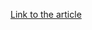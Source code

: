 [Link to the article](https://cybersecuritynews.com/azure-firewall-integrated-with-azure-standard-load-balancer/)
